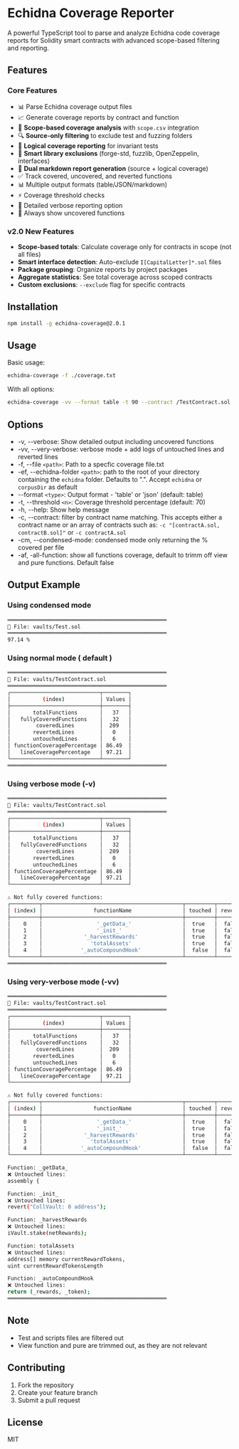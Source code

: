 # Echidna Coverage Reporter

A powerful TypeScript tool to parse and analyze Echidna code coverage reports for Solidity smart contracts with advanced scope-based filtering and reporting.

## Features

### Core Features
- 📊 Parse Echidna coverage output files
- 📈 Generate coverage reports by contract and function
- 🎯 **Scope-based coverage analysis** with `scope.csv` integration
- 🔍 **Source-only filtering** to exclude test and fuzzing folders
- 🧪 **Logical coverage reporting** for invariant tests
- 🚫 **Smart library exclusions** (forge-std, fuzzlib, OpenZeppelin, interfaces)
- 📝 **Dual markdown report generation** (source + logical coverage)
- ✅ Track covered, uncovered, and reverted functions
- 📊 Multiple output formats (table/JSON/markdown)
- ⚡ Coverage threshold checks
- 🔎 Detailed verbose reporting option
- 🎨 Always show uncovered functions

### v2.0 New Features
- **Scope-based totals**: Calculate coverage only for contracts in scope (not all files)
- **Smart interface detection**: Auto-exclude `I[CapitalLetter]*.sol` files
- **Package grouping**: Organize reports by project packages
- **Aggregate statistics**: See total coverage across scoped contracts
- **Custom exclusions**: `--exclude` flag for specific contracts

## Installation

```bash
npm install -g echidna-coverage@2.0.1
```

## Usage

Basic usage:

```bash
echidna-coverage -f ./coverage.txt
```

With all options:

```bash
echidna-coverage -vv --format table -t 90 --contract /TestContract.sol
```

## Options

- -v, --verbose: Show detailed output including uncovered functions
- -vv, --very-verbose: verbose mode + add logs of untouched lines and reverted lines
- -f, --file `<path>`: Path to a specfic coverage file.txt
- -ef, --echidna-folder `<path>`: path to the root of your directory containing the `echidna` folder. Defaults to ".". Accept `echidna` or `corpusDir` as default
- --format `<type>`: Output format - 'table' or 'json' (default: table)
- -t, --threshold `<n>`: Coverage threshold percentage (default: 70)
- -h, --help: Show help message
- -c, --contract: filter by contract name matching. This accepts either a contract name or an array of contracts such as: `-c "[contractA.sol, contractB.sol]"` or `-c contractA.sol`
- -cm, --condensed-mode: condensed mode only returning the % covered per file
- -af, -all-function: show all functions coverage, default to trimm off view and pure functions. Default false

## Output Example

### Using condensed mode

```bash
══════════════════════════════════════════════════
📄 File: vaults/Test.sol
══════════════════════════════════════════════════
97.14 %
```

### Using normal mode ( default )

```bash
══════════════════════════════════════════════════
📄 File: vaults/TestContract.sol
══════════════════════════════════════════════════
┌────────────────────────────┬────────┐
│          (index)           │ Values │
├────────────────────────────┼────────┤
│       totalFunctions       │   37   │
│   fullyCoveredFunctions    │   32   │
│        coveredLines        │  209   │
│       revertedLines        │   0    │
│       untouchedLines       │   6    │
│ functionCoveragePercentage │ 86.49  │
│   lineCoveragePercentage   │ 97.21  │
└────────────────────────────┴────────┘
══════════════════════════════════════════════════
```

### Using verbose mode (-v)

```bash
══════════════════════════════════════════════════
📄 File: vaults/TestContract.sol
══════════════════════════════════════════════════
┌────────────────────────────┬────────┐
│          (index)           │ Values │
├────────────────────────────┼────────┤
│       totalFunctions       │   37   │
│   fullyCoveredFunctions    │   32   │
│        coveredLines        │  209   │
│       revertedLines        │   0    │
│       untouchedLines       │   6    │
│ functionCoveragePercentage │ 86.49  │
│   lineCoveragePercentage   │ 97.21  │
└────────────────────────────┴────────┘

⚠️ Not fully covered functions:
┌─────────┬────────────────────────────────────────────┬─────────┬──────────┬────────────────┐
│ (index) │                functionName                │ touched │ reverted │ untouchedLines │
├─────────┼────────────────────────────────────────────┼─────────┼──────────┼────────────────┤
│    0    │                 '_getData_'                │  true   │  false   │       1        │
│    1    │                 '_init_'                   │  true   │  false   │       1        │
│    2    │             '_harvestRewards'              │  true   │  false   │       1        │
│    3    │               'totalAssets'                │  true   │  false   │       2        │
│    4    │            '_autoCompoundHook'             │  false  │  false   │       1        │
└─────────┴────────────────────────────────────────────┴─────────┴──────────┴────────────────┘
══════════════════════════════════════════════════
```

### Using very-verbose mode (-vv)

```bash
══════════════════════════════════════════════════
📄 File: vaults/TestContract.sol
══════════════════════════════════════════════════
┌────────────────────────────┬────────┐
│          (index)           │ Values │
├────────────────────────────┼────────┤
│       totalFunctions       │   37   │
│   fullyCoveredFunctions    │   32   │
│        coveredLines        │  209   │
│       revertedLines        │   0    │
│       untouchedLines       │   6    │
│ functionCoveragePercentage │ 86.49  │
│   lineCoveragePercentage   │ 97.21  │
└────────────────────────────┴────────┘

⚠️ Not fully covered functions:
┌─────────┬────────────────────────────────────────────┬─────────┬──────────┬────────────────┐
│ (index) │                functionName                │ touched │ reverted │ untouchedLines │
├─────────┼────────────────────────────────────────────┼─────────┼──────────┼────────────────┤
│    0    │                 '_getData_'                │  true   │  false   │       1        │
│    1    │                 '_init_'                   │  true   │  false   │       1        │
│    2    │             '_harvestRewards'              │  true   │  false   │       1        │
│    3    │               'totalAssets'                │  true   │  false   │       2        │
│    4    │            '_autoCompoundHook'             │  false  │  false   │       1        │
└─────────┴────────────────────────────────────────────┴─────────┴──────────┴────────────────┘

Function: _getData_
❌ Untouched lines:
assembly {

Function: _init_
❌ Untouched lines:
revert("CollVault: 0 address");

Function: _harvestRewards
❌ Untouched lines:
iVault.stake(netRewards);

Function: totalAssets
❌ Untouched lines:
address[] memory currentRewardTokens,
uint currentRewardTokensLength

Function: _autoCompoundHook
❌ Untouched lines:
return (_rewards, _token);
══════════════════════════════════════════════════
```

## Note

- Test and scripts files are filtered out
- View function and pure are trimmed out, as they are not relevant

## Contributing

1. Fork the repository
2. Create your feature branch
3. Submit a pull request

## License

MIT
